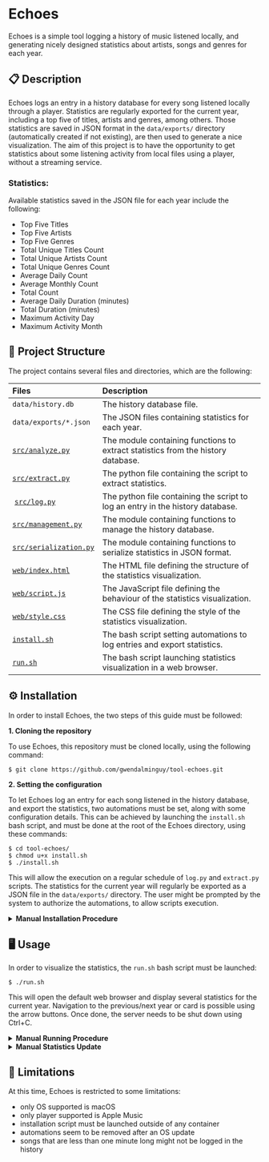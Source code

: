 # Echoes

Echoes is a simple tool logging a history of music listened locally, and generating nicely designed statistics about artists, songs and genres for each year.

## 📋 Description

Echoes logs an entry in a history database for every song listened locally through a player. Statistics are regularly exported for the current year, including a top five of titles, artists and genres, among others. Those statistics are saved in JSON format in the `data/exports/` directory (automatically created if not existing), are then used to generate a nice visualization. The aim of this project is to have the opportunity to get statistics about some listening activity from local files using a player, without a streaming service.

### Statistics:

Available statistics saved in the JSON file for each year include the following:

- Top Five Titles
- Top Five Artists
- Top Five Genres
- Total Unique Titles Count
- Total Unique Artists Count
- Total Unique Genres Count
- Average Daily Count
- Average Monthly Count
- Total Count
- Average Daily Duration (minutes)
- Total Duration (minutes)
- Maximum Activity Day
- Maximum Activity Month

## 📂 Project Structure

The project contains several files and directories, which are the following:

| Files | Description |
| :---- | :---------- |
| `data/history.db` | The history database file. |
| `data/exports/*.json` | The JSON files containing statistics for each year. |
| [`src/analyze.py`](https://github.com/gwendalminguy/tool-echoes/blob/main/src/analyze.py) | The module containing functions to extract statistics from the history database. |
| [`src/extract.py`](https://github.com/gwendalminguy/tool-echoes/blob/main/src/extract.py) | The python file containing the script to extract statistics. |
| [`src/log.py`](https://github.com/gwendalminguy/tool-echoes/blob/main/src/log.py) | The python file containing the script to log an entry in the history database. |
| [`src/management.py`](https://github.com/gwendalminguy/tool-echoes/blob/main/src/management.py) | The module containing functions to manage the history database. |
| [`src/serialization.py`](https://github.com/gwendalminguy/tool-echoes/blob/main/src/serialization.py) | The module containing functions to serialize statistics in JSON format. |
| [`web/index.html`](https://github.com/gwendalminguy/tool-echoes/blob/main/web/index.html) | The HTML file defining the structure of the statistics visualization. |
| [`web/script.js`](https://github.com/gwendalminguy/tool-echoes/blob/main/web/script.js) | The JavaScript file defining the behaviour of the statistics visualization. |
| [`web/style.css`](https://github.com/gwendalminguy/tool-echoes/blob/main/web/style.css) | The CSS file defining the style of the statistics visualization. |
| [`install.sh`](https://github.com/gwendalminguy/tool-echoes/blob/main/install.sh) | The bash script setting automations to log entries and export statistics. |
| [`run.sh`](https://github.com/gwendalminguy/tool-echoes/blob/main/run.sh) | The bash script launching statistics visualization in a web browser. |

## ⚙️ Installation

In order to install Echoes, the two steps of this guide must be followed:

**1. Cloning the repository**

To use Echoes, this repository must be cloned locally, using the following command:

```
$ git clone https://github.com/gwendalminguy/tool-echoes.git
```

**2. Setting the configuration**

To let Echoes log an entry for each song listened in the history database, and export the statistics, two automations must be set, along with some configuration details. This can be achieved by launching the `install.sh` bash script, and must be done at the root of the Echoes directory, using these commands:

```
$ cd tool-echoes/
$ chmod u+x install.sh
$ ./install.sh
```

This will allow the execution on a regular schedule of `log.py` and `extract.py` scripts. The statistics for the current year will regularly be exported as a JSON file in the `data/exports/` directory. The user might be prompted by the system to authorize the automations, to allow scripts execution.

<details>
	<summary><b>Manual Installation Procedure</b></summary>
<br>

If desired, this installation can also be achieved manually, using the `Crontab` utility (pre-installed on macOS), as follows:

```
$ crontab -e
```

This will invoke a text editor, in which the following lines must be written (paths must be changed to match the locations of python3, of `src/log.py` and of `src/extract.py` files):

```
* * * * * <path/to/python3> <path/to/tool-echoes/src/log.py>
* * * * 0 <path/to/python3> <path/to/tool-echoes/src/extract.py>
```

Three other commands need to be run, in order to let Echoes work. The first one will create the `data/exports/` directory, the second one will create a symbolic link for the serialized data, and the third one will add to `run.py` the execution permission:

```
$ mkdir -p data/exports
$ ln -s ../data/exports web/exports
$ chmod u+x run.py
```
</details>

## 🖥️ Usage

In order to visualize the statistics, the `run.sh` bash script must be launched:

```
$ ./run.sh
```

This will open the default web browser and display several statistics for the current year. Navigation to the previous/next year or card is possible using the arrow buttons. Once done, the server needs to be shut down using Ctrl+C.

<details>
	<summary><b>Manual Running Procedure</b></summary>
<br>

If desired, this can also be achieved manually, using the following command at the root of the Echoes directory:

```
$ python3 -m http.server -d web
```

The following URL should then be copied into any web browser:

```
http://localhost:8000/
```
</details>

<details>
	<summary><b>Manual Statistics Update</b></summary>
<br>

Although the statistics are updated automatically every hour, it be achieved manually using the following command:

```
$ ./src/extract.py [-y <year>]
```

### Year:

If desired, the script can be launched to extract statistics for any previous year (as long as the history database contains matching entries). The desired year can then be chosen by calling it as a command-line argument with **-y** or **--year**, followed by the year itself.
</details>

## 🚫 Limitations

At this time, Echoes is restricted to some limitations:

- only OS supported is macOS
- only player supported is Apple Music
- installation script must be launched outside of any container
- automations seem to be removed after an OS update
- songs that are less than one minute long might not be logged in the history
